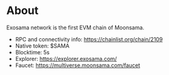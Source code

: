 # About

Exosama network is the first EVM chain of Moonsama.

- RPC and connectivity info: https://chainlist.org/chain/2109
- Native token: $SAMA
- Blocktime: 5s
- Explorer: https://explorer.exosama.com/
- Faucet: https://multiverse.moonsama.com/faucet

